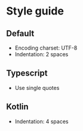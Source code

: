 # Style guide

## Default

* Encoding charset: UTF-8
* Indentation: 2 spaces

## Typescript

* Use single quotes

## Kotlin

* Indentation: 4 spaces
